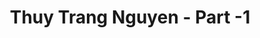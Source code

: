 ---
layout: album
resource: instagram
title: "Thuy Trang Nguyen - Part -1"
description: "Instagram album of Thuy Trang Nguyen, part -1.</br> Username: chin_19022"
active: gallery
album-title: "Thuy Trang Nguyen"
images:
  - image_path: chin_19022/-1/20221120_151151_316157719_2137327493134685_3187302902173809504_n.jpg
  - image_path: chin_19022/-1/20230401_200059_338933763_774783387340890_258249644537410422_n.jpg
  - image_path: chin_19022/-1/20230825_175654_370896710_18097766014347304_467197456136974870_n.jpg
  - image_path: chin_19022/-1/20230826_102918_370682746_18097861765347304_7892468629034696928_n.jpg
  - image_path: chin_19022/-1/20230928_185052_382983729_18102062236347304_7800917273703947200_n.jpg
  - image_path: chin_19022/-1/20231008_130857_387771584_18103276195347304_9126053740173066463_n.jpg
  - image_path: chin_19022/-1/20231024_191157_394751766_18105333100347304_3504975381220716781_n.jpg
  - image_path: chin_19022/-1/20231024_195453_395789859_18105337360347304_8147292846350297537_n.jpg
  - image_path: chin_19022/-1/20231106_222424_399310622_18106986901347304_2242084646727235053_n.jpg
  - image_path: chin_19022/-1/20231118_225954_402941193_18108596029347304_3538181628522498609_n.jpg
  - image_path: chin_19022/-1/20231130_124219_406227987_18109984564347304_7803530210204641280_n.jpg
  - image_path: chin_19022/-1/20231218_085213_412173925_18112128148347304_417100805440385994_n.jpg
  - image_path: chin_19022/-1/20231218_220321_412399595_18112193653347304_1432378702502496219_n.jpg
  - image_path: chin_19022/-1/20231219_154508_412424362_18112272775347304_5071782289129578598_n.jpg
  - image_path: chin_19022/-1/20240104_143740_416838558_18114158932347304_1763708038331515456_n.jpg
  - image_path: chin_19022/-1/20240125_184119_422410916_18116443312347304_7644458015184258537_n.jpg
  - image_path: chin_19022/-1/20240203_183615_425578605_18117387520347304_2076696472612758753_n.jpg
  - image_path: chin_19022/-1/20240222_213610_428674788_18119275180347304_3821404151399775668_n.jpg
  - image_path: chin_19022/-1/20240223_225532_428665866_18119375086347304_1314076217208814953_n.jpg
  - image_path: chin_19022/-1/20240225_121248_428625212_18119524060347304_804536697393916094_n.jpg
  - image_path: chin_19022/-1/20240310_195318_431777067_18120941047347304_7780831222756393000_n.jpg
  - image_path: chin_19022/-1/20240519_000652_444765337_18127902541347304_3778215810471992608_n.jpg
  - image_path: chin_19022/-1/20241025_124823_464467060_18144565270347304_2688066974324399206_n.jpg
  - image_path: chin_19022/-1/20241204_170724_469206799_18148738027347304_8846652655249270741_n.jpg
  - image_path: chin_19022/-1/20241225_142432_471573417_18150889720347304_3408351755495564887_n.jpg
  - image_path: chin_19022/-1/20250220_211410_480756487_18156699055347304_2357191672022909720_n.jpg
---